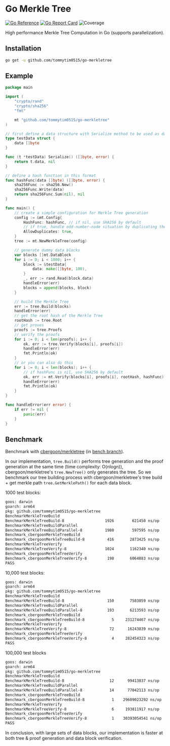 # Go Merkle Tree

[![Go Reference](https://pkg.go.dev/badge/github.com/tommytim0515/go-merkletree.svg)](https://pkg.go.dev/github.com/tommytim0515/go-merkletree)
[![Go Report Card](https://goreportcard.com/badge/github.com/tommytim0515/go-merkletree)](https://goreportcard.com/report/github.com/tommytim0515/go-merkletree)
![Coverage](https://img.shields.io/badge/Coverage-81.5%25-brightgreen)

High performance Merkle Tree Computation in Go (supports parallelization). 

## Installation

```bash
go get -u github.com/tommytim0515/go-merkletree
```


## Example

```go
package main

import (
	"crypto/rand"
	"crypto/sha256"
	"fmt"

	mt "github.com/tommytim0515/go-merkletree"
)

// first define a data structure with Serialize method to be used as data block
type testData struct {
	data []byte
}

func (t *testData) Serialize() ([]byte, error) {
	return t.data, nil
}

// define a hash function in this format
func hashFunc(data []byte) ([]byte, error) {
	sha256Func := sha256.New()
	sha256Func.Write(data)
	return sha256Func.Sum(nil), nil
}

func main() {
	// create a simple configuration for Merkle Tree generation
	config := &mt.Config{
		HashFunc: hashFunc, // if nil, use SHA256 by default
		// if true, handle odd-number-node situation by duplicating the last node
		AllowDuplicates: true,
	}
	tree := mt.NewMerkleTree(config)

	// generate dummy data blocks
	var blocks []mt.DataBlock
	for i := 0; i < 1000; i++ {
		block := &testData{
			data: make([]byte, 100),
		}
		_, err := rand.Read(block.data)
		handleError(err)
		blocks = append(blocks, block)
	}

	// build the Merkle Tree
	err := tree.Build(blocks)
	handleError(err)
	// get the root hash of the Merkle Tree
	rootHash := tree.Root
	// get proves
	proofs := tree.Proofs
	// verify the proofs
	for i := 0; i < len(proofs); i++ {
		ok, err := tree.Verify(blocks[i], proofs[i])
		handleError(err)
		fmt.Println(ok)
	}
	// or you can also do this
	for i := 0; i < len(blocks); i++ {
		// if hashFunc is nil, use SHA256 by default
		ok, err := mt.Verify(blocks[i], proofs[i], rootHash, hashFunc)
		handleError(err)
		fmt.Println(ok)
	}
}

func handleError(err error) {
	if err != nil {
		panic(err)
	}
}
```

## Benchmark

Benchmark with [cbergoon/merkletree](https://github.com/cbergoon/merkletree) (in [bench branch](https://github.com/cbergoon/merkletree)).

In our implementation, ```tree.Build()``` performs tree generation and the proof generation at the same time (time complexity: O(nlogn)), cbergoon/merkletree's ```tree.NewTree()``` only generates the tree. So we benchmark our tree building process with cbergoon/merkletree's tree build + get merkle path ```tree.GetMerklePath()``` for each data block.

1000 test blocks:

```bash
goos: darwin
goarch: arm64
pkg: github.com/tommytim0515/go-merkletree
BenchmarkMerkleTreeBuild
BenchmarkMerkleTreeBuild-8             	    1926	    621450 ns/op
BenchmarkMerkleTreeBuildParallel
BenchmarkMerkleTreeBuildParallel-8     	    1980	    597595 ns/op
Benchmark_cbergoonMerkleTreeBuild
Benchmark_cbergoonMerkleTreeBuild-8    	     416	   2873425 ns/op
BenchmarkMerkleTreeVerify
BenchmarkMerkleTreeVerify-8            	    1024	   1162340 ns/op
Benchmark_cbergoonMerkleTreeVerify
Benchmark_cbergoonMerkleTreeVerify-8   	     198	   6064883 ns/op
PASS
```

10,000 test blocks:

```bash
goos: darwin
goarch: arm64
pkg: github.com/tommytim0515/go-merkletree
BenchmarkMerkleTreeBuild
BenchmarkMerkleTreeBuild-8             	     150	   7583059 ns/op
BenchmarkMerkleTreeBuildParallel
BenchmarkMerkleTreeBuildParallel-8     	     193	   6213593 ns/op
Benchmark_cbergoonMerkleTreeBuild
Benchmark_cbergoonMerkleTreeBuild-8    	       5	 231274467 ns/op
BenchmarkMerkleTreeVerify
BenchmarkMerkleTreeVerify-8            	      72	  16243839 ns/op
Benchmark_cbergoonMerkleTreeVerify
Benchmark_cbergoonMerkleTreeVerify-8   	       4	 282454323 ns/op
PASS
```

100,000 test blocks

```bash
goos: darwin
goarch: arm64
pkg: github.com/tommytim0515/go-merkletree
BenchmarkMerkleTreeBuild
BenchmarkMerkleTreeBuild-8             	      12	  99413837 ns/op
BenchmarkMerkleTreeBuildParallel
BenchmarkMerkleTreeBuildParallel-8     	      14	  77042113 ns/op
Benchmark_cbergoonMerkleTreeBuild
Benchmark_cbergoonMerkleTreeBuild-8    	       1	29609023292 ns/op
BenchmarkMerkleTreeVerify
BenchmarkMerkleTreeVerify-8            	       6	 193811917 ns/op
Benchmark_cbergoonMerkleTreeVerify
Benchmark_cbergoonMerkleTreeVerify-8   	       1	30393054541 ns/op
PASS
```

In conclusion, with large sets of data blocks, our implementation is faster at both tree & proof generation and data block verification.

